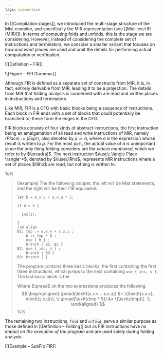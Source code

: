 ```yaml
---
tags: subsection
---
```


In [[Compilation stages]], we introduced the multi-stage structure of the Mist compiler, and specifically the MIR representation (see [[Mid-level IR (MIR)]]). In terms of computing folds and unfolds, this is the stage we are considering. However, instead of considering the complete set of instructions and terminators, we consider a smaller variant that focuses on _how and what_ places are used and omit the details for performing actual computation or verification.

![[Definition – FIR]]

![[Figure – FIR Grammar]]

Although FIR is defined as a separate set of constructs from MIR, it is, in fact, entirely derivable from MIR, leading it to be a projection. The details from MIR that folding analysis is concerned with are read and written places in instructions and terminators.

Like MIR, FIR is a CFG with basic blocks being a sequence of instructions. Each block in FIR ends with a set of blocks that could potentially be branched to; these form the edges in the CFG.

FIR blocks consists of four kinds of abstract instructions, the first instruction being an amalgamation of all read and write instructions of MIR, namely $\langle Place \rangle := \langle Expr \rangle$, also denoted by $\rho := a$, where $a$ is the expression whose result is written to $\rho$. For the most part, the actual value of $a$ is unimportant since the only thing folding considers are the _places mentioned_, which we refer to by $\pread(a)$. The next instruction $\iuse\; \langle Place \rangle^*$, denoted by $\iuse\;\Rho$, represents MIR instructions where a set of places $\Rho$ are read, but nothing is written to.

%%
> [!example]
> The the following snippet, the left will be Mist statements, and the right will be their FIR equivalent.
> ```{.mist .ignoreErrors}
> let b = s.x.v + s.x.u * 5;
>
> if b > 3 {
>
>   inc(s);
>
> }
> //@ align
> B1: tmp := s.x.v + s.x.u ;
>     b := tmp * 5 ;
>     use { b } ;
>     branch { B2, B3 }
> B2: use { inc, s } ;
>     branch { B3 }
> B3: branch { }
> ```
> The program contains three basic blocks, the first containing the first three instructions, which jumps to the next containing `use { inc, s }`. The last basic block is the
>
> Where $\pread$ on the two expressions produces the following:
> $$
> \begin{aligned}
> \pread(\texttt{s.x.v + s.x.u}) &= \{\texttt{s.x.v}, \texttt{s.x.u}\}, \\
> \pread(\texttt{tmp * 5}) &= \{\texttt{tmp}\}. \\
> \end{aligned}
> $$
%%

The remaining two instructions, `fold` and `unfold`, serve a similar purpose as those defined in [[Definition – Folding]] but as FIR instructions have _no impact on the execution of the program_ and are used solely during folding analysis.

![[Example – SubFib FIR]]
